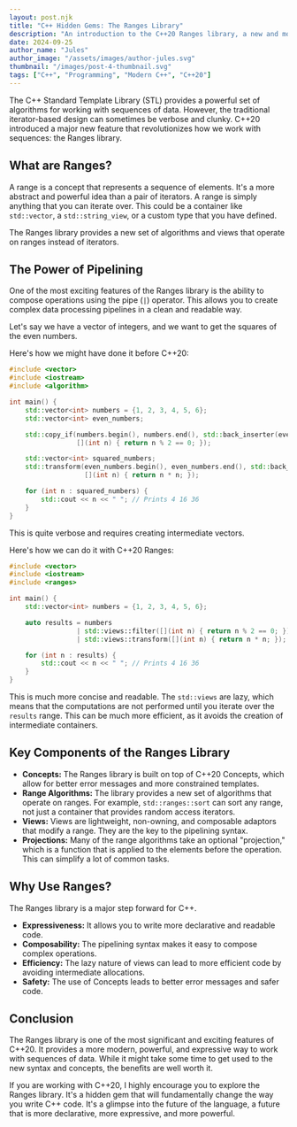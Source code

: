 ```yaml
---
layout: post.njk
title: "C++ Hidden Gems: The Ranges Library"
description: "An introduction to the C++20 Ranges library, a new and more powerful way to work with sequences of data."
date: 2024-09-25
author_name: "Jules"
author_image: "/assets/images/author-jules.svg"
thumbnail: "/images/post-4-thumbnail.svg"
tags: ["C++", "Programming", "Modern C++", "C++20"]
---
```


The C++ Standard Template Library (STL) provides a powerful set of algorithms for working with sequences of data. However, the traditional iterator-based design can sometimes be verbose and clunky. C++20 introduced a major new feature that revolutionizes how we work with sequences: the Ranges library.

## What are Ranges?

A range is a concept that represents a sequence of elements. It's a more abstract and powerful idea than a pair of iterators. A range is simply anything that you can iterate over. This could be a container like `std::vector`, a `std::string_view`, or a custom type that you have defined.

The Ranges library provides a new set of algorithms and views that operate on ranges instead of iterators.

## The Power of Pipelining

One of the most exciting features of the Ranges library is the ability to compose operations using the pipe (`|`) operator. This allows you to create complex data processing pipelines in a clean and readable way.

Let's say we have a vector of integers, and we want to get the squares of the even numbers.

Here's how we might have done it before C++20:

```cpp
#include <vector>
#include <iostream>
#include <algorithm>

int main() {
    std::vector<int> numbers = {1, 2, 3, 4, 5, 6};
    std::vector<int> even_numbers;

    std::copy_if(numbers.begin(), numbers.end(), std::back_inserter(even_numbers),
                 [](int n) { return n % 2 == 0; });

    std::vector<int> squared_numbers;
    std::transform(even_numbers.begin(), even_numbers.end(), std::back_inserter(squared_numbers),
                   [](int n) { return n * n; });

    for (int n : squared_numbers) {
        std::cout << n << " "; // Prints 4 16 36
    }
}
```
This is quite verbose and requires creating intermediate vectors.

Here's how we can do it with C++20 Ranges:

```cpp
#include <vector>
#include <iostream>
#include <ranges>

int main() {
    std::vector<int> numbers = {1, 2, 3, 4, 5, 6};

    auto results = numbers
                 | std::views::filter([](int n) { return n % 2 == 0; })
                 | std::views::transform([](int n) { return n * n; });

    for (int n : results) {
        std::cout << n << " "; // Prints 4 16 36
    }
}
```

This is much more concise and readable. The `std::views` are lazy, which means that the computations are not performed until you iterate over the `results` range. This can be much more efficient, as it avoids the creation of intermediate containers.

## Key Components of the Ranges Library

*   **Concepts:** The Ranges library is built on top of C++20 Concepts, which allow for better error messages and more constrained templates.
*   **Range Algorithms:** The library provides a new set of algorithms that operate on ranges. For example, `std::ranges::sort` can sort any range, not just a container that provides random access iterators.
*   **Views:** Views are lightweight, non-owning, and composable adaptors that modify a range. They are the key to the pipelining syntax.
*   **Projections:** Many of the range algorithms take an optional "projection," which is a function that is applied to the elements before the operation. This can simplify a lot of common tasks.

## Why Use Ranges?

The Ranges library is a major step forward for C++.

*   **Expressiveness:** It allows you to write more declarative and readable code.
*   **Composability:** The pipelining syntax makes it easy to compose complex operations.
*   **Efficiency:** The lazy nature of views can lead to more efficient code by avoiding intermediate allocations.
*   **Safety:** The use of Concepts leads to better error messages and safer code.

## Conclusion

The Ranges library is one of the most significant and exciting features of C++20. It provides a more modern, powerful, and expressive way to work with sequences of data. While it might take some time to get used to the new syntax and concepts, the benefits are well worth it.

If you are working with C++20, I highly encourage you to explore the Ranges library. It's a hidden gem that will fundamentally change the way you write C++ code. It's a glimpse into the future of the language, a future that is more declarative, more expressive, and more powerful.
